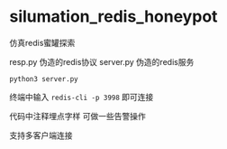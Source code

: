 # silumation_redis_honeypot
仿真redis蜜罐探索

resp.py 伪造的redis协议
server.py 伪造的redis服务

`python3 server.py`

终端中输入 `redis-cli -p 3998` 即可连接

代码中注释埋点字样 可做一些告警操作

支持多客户端连接